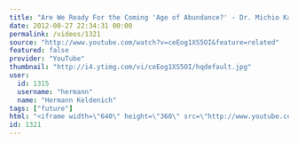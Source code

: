 ```yaml
---
title: "Are We Ready For the Coming 'Age of Abundance?' - Dr. Michio Kaku (Full)"
date: 2012-08-27 22:34:31 00:00
permalink: /videos/1321
source: "http://www.youtube.com/watch?v=ceEog1XS5OI&feature=related"
featured: false
provider: "YouTube"
thumbnail: "http://i4.ytimg.com/vi/ceEog1XS5OI/hqdefault.jpg"
user:
  id: 1315
  username: "hermann"
  name: "Hermann Keldenich"
tags: ["future"]
html: "<iframe width=\"640\" height=\"360\" src=\"http://www.youtube.com/embed/ceEog1XS5OI?wmode=transparent&fs=1&feature=oembed\" frameborder=\"0\" allowfullscreen></iframe>"
id: 1321
---
```


